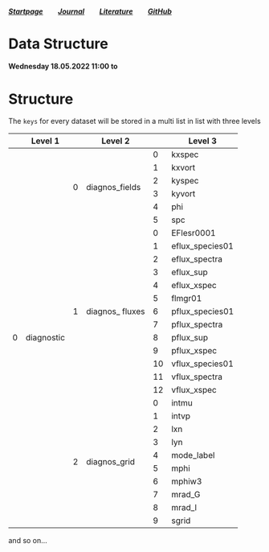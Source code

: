 ##### [Startpage](/README.md) &nbsp; &nbsp; &nbsp; &nbsp; [Journal](/journal/JOURNAL.md) &nbsp; &nbsp; &nbsp; &nbsp; [Literature](/README.md#litarture) &nbsp; &nbsp; &nbsp; &nbsp; [GitHub](https://github.com/ManeLippert/Bachelorthesis-ZonalFlows)
# Data Structure

#### Wednesday 18.05.2022 11:00 to 

# Structure

The ```keys``` for every dataset will be stored in a multi list in list with three levels


<table>
    <thead>
        <tr>
            <th>  </th><th>Level 1        </th>
            <th>  </th><th>Level 2        </th>
            <th>  </th><th>Level 3        </th>
        </tr>
    </thead>
    <tbody>
        <tr><td rowspan=50>0</td><td rowspan=50>diagnostic</td>
            <td rowspan=6>0</td><td rowspan=6>diagnos_fields</td>
            <td> 0</td><td>kxspec         </td>
        </tr>
        <tr><td> 1</td><td>kxvort         </td></tr>
        <tr><td> 2</td><td>kyspec         </td></tr>
        <tr><td> 3</td><td>kyvort         </td></tr>
        <tr><td> 4</td><td>phi            </td></tr>
        <tr><td> 5</td><td>spc            </td></tr>
        <tr>
            <td rowspan=13>1</td><td rowspan=13>diagnos_ fluxes</td> 
            <td> 0</td><td>EFlesr0001     </td>
        </tr>
        <tr><td> 1</td><td>eflux_species01</td></tr>
        <tr><td> 2</td><td>eflux_spectra  </td></tr>
        <tr><td> 3</td><td>eflux_sup      </td></tr>
        <tr><td> 4</td><td>eflux_xspec    </td></tr>
        <tr><td> 5</td><td>flmgr01        </td></tr>
        <tr><td> 6</td><td>pflux_species01</td></tr>
        <tr><td> 7</td><td>pflux_spectra  </td></tr>
        <tr><td> 8</td><td>pflux_sup      </td></tr>
        <tr><td> 9</td><td>pflux_xspec    </td></tr>
        <tr><td>10</td><td>vflux_species01</td></tr>
        <tr><td>11</td><td>vflux_spectra  </td></tr>
        <tr><td>12</td><td>vflux_xspec    </td></tr>
        <tr>
            <td rowspan=10>2</td><td rowspan=10>diagnos_grid</td> 
            <td> 0</td><td>intmu          </td>
        </tr>
        <tr><td> 1</td><td>intvp          </td></tr>
        <tr><td> 2</td><td>lxn            </td></tr>
        <tr><td> 3</td><td>lyn            </td></tr>
        <tr><td> 4</td><td>mode_label     </td></tr>
        <tr><td> 5</td><td>mphi           </td></tr>
        <tr><td> 6</td><td>mphiw3         </td></tr>
        <tr><td> 7</td><td>mrad_G         </td></tr>
        <tr><td> 8</td><td>mrad_l         </td></tr>
        <tr><td> 9</td><td>sgrid          </td></tr>
    </tbody>
</table>

and so on...